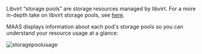 Libvirt “storage pools” are storage resources managed by libvirt. For a more
in-depth take on libvirt storage pools, see
[here](https://libvirt.org/storage.html).

MAAS displays information about each pod's storage pools so you can understand
your resource usage at a glance:

![storagepoolusage][img__storagepoolusage]

<!-- LINKS -->

[img__storagepoolusage]: ../media/manage-kvm-storage__2.6-libvert-storage-usage.png